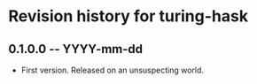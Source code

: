 # Revision history for turing-hask

## 0.1.0.0 -- YYYY-mm-dd

* First version. Released on an unsuspecting world.
